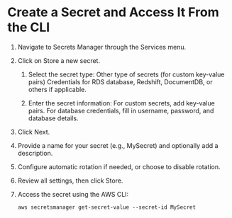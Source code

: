 # Create a Secret and Access It From the CLI
1. Navigate to Secrets Manager through the Services menu.
1. Click on Store a new secret.
    1. Select the secret type: Other type of secrets (for custom key-value pairs)
        Credentials for RDS database, Redshift, DocumentDB, or others if applicable.

    1. Enter the secret information: For custom secrets, add key-value pairs. For database credentials, fill in username, password, and database details.

1. Click Next.
1. Provide a name for your secret (e.g., MySecret) and optionally add a description.
1. Configure automatic rotation if needed, or choose to disable rotation.
1. Review all settings, then click Store.
1. Access the secret using the AWS CLI:

    `aws secretsmanager get-secret-value --secret-id MySecret`